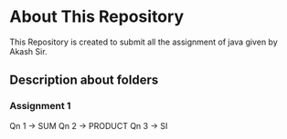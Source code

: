 # About This Repository


This Repository is created to submit all the assignment of java given by Akash Sir.



## Description about folders

### Assignment 1


Qn 1 -> SUM
Qn 2 -> PRODUCT
Qn 3 -> SI
